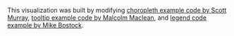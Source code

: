 This visualization was built by modifying [choropleth example code by Scott Murray](https://github.com/alignedleft/d3-book/blob/master/chapter_12/05_choropleth.html), [tooltip example code by Malcolm Maclean](http://www.d3noob.org/2013/01/adding-tooltips-to-d3js-graph.html), and [legend code example by Mike Bostock](http://bl.ocks.org/mbostock/3888852). 


<!DOCTYPE html>
<html lang="en">
<head>
<meta charset="utf-8">
<script src="http://d3js.org/d3.v3.min.js"></script>
<style type="text/css">
path:hover {
	fill-opacity: .7;
}
div.tooltip {
 	position: absolute;
	text-align: center;
	width: 300px;
	height: 800px;
	padding: 2px;
	font: 12px sans-serif;
	background: white;
	border: 0px;
	border-radius: 8px;
	/* pointer-events: none; */
}


body {
	font: 11px sans-serif;
}

.legend {
	position:absolute;
	left:800px;
	top:350px;
}

</style>
</head>
<body>
<script type="text/javascript">

//Width and height of map
var width = 960;
var height = 500;

// D3 Projection
var projection = d3.geo.albersUsa()
				   .translate([width/2, height/2])    // translate to center of screen
				   .scale([1000]);          // scale things down so see entire US

// Define path generator
var path = d3.geo.path()               // path generator that will convert GeoJSON to SVG paths
		  	 .projection(projection);  // tell path generator to use albersUsa projection


// Define linear scale for output
var color = d3.scale.linear()
			  .range(["rgb(213,222,217)","rgb(69,173,168)","rgb(84,36,55)","rgb(217,91,67)"]);

var legendText = ["Cities Lived", "States Lived", "States Visited", "Nada"];

//Create SVG element and append map to the SVG
var svg = d3.select("body")
			.append("svg")
			.attr("width", width)
			.attr("height", height);


// Append Div for tooltip to SVG
var div = d3.select("body")
		    .append("div")
    		.attr("class", "tooltip")
    		.style("opacity", 0);

var newEngland = ["Massachusetts", "Rhode Island", "Connecticut", "New Hampshire", "Vermont", "Maine", "New York", "Pennsylvania"];
var oeffa = ["Ohio", "Indiana", "Illinois", "Iowa", "Missouri", "Wisconsin", "Michigan", "Kentucky", "West Virginia", "Virginia", "New York", "Pennsylvania"]

var hoverText = function(d) {
	var text = ""
	for (i = 0; i < d.length; i++) {
		text = text + "<strong>Certification: " + d[i][0] + "</strong><br />" + "Link: <a href=\"" + d[i][2] + "\" target=\"_blank\">" + d[i][1] + "</a>" + "<br /> <br />"
	}
	console.log(text)
	return text
}

// Load in my states data!
d3.csv("redtomato.csv", function(data) {
color.domain([0,1,2,3]); // setting the range of the input data

// Load GeoJSON data and merge with states data
d3.json("us-states.json", function(json) {

// Loop through each state data value in the .csv file
for (var j = 0; j < json.features.length;j++) {
	var jsonState = json.features[j].properties.name;
	var certifications = []
	for (var i = 0; i < data.length; i++) {
		// Grab State Name
		var dataState = data[i]["Area of Coverage"].trim();

		// Grab data value
		var dataName = data[i]["Program"];

		var dataValue = data[i]["Link to Website"]
		var dataLink = data[i]["Real link"]
		if (dataState === jsonState) {
			certifications.push([dataName, dataValue, dataLink])
		}
		var temp = dataState.toLowerCase()
		if (temp == "national" || temp == "international" || temp == "north america" || temp == "u.s.a and canada") {
			certifications.push([dataName, dataValue, dataLink])
		}
		if (dataState == "New England") {
			if (newEngland.indexOf(jsonState) != -1) {
				certifications.push([dataName, dataValue, dataLink])
			}
		}
		if (dataName === "OEFFA Certification") {
			if (oeffa.indexOf(jsonState) != -1) {
				certifications.push([dataName, dataValue, dataLink])
			}
		}
	}
	json.features[j].properties.certs = certifications
}

// Bind the data to the SVG and create one path per GeoJSON feature
svg.selectAll("path")
	.data(json.features)
	.enter()
	.append("path")
	.attr("d", path)
	.style("stroke", "#fff")
	.style("stroke-width", "1")
	.style("fill", d3.color("steelblue") )
	.style("opacity", 0.85)
	.on("click", function(d) {
			div.transition()
            .duration(500)
            .style("opacity", 0);
			div.transition()
			.duration(500)
			.style("opacity", 1);
			div.style('pointer-events', 'visible');
			div.html( "<h2><br/>"+ d.properties.name +"</h2><br/>"+"<br/>"
            + hoverText(d.properties.certs))
						.style("left", (d3.event.pageX - 100) + "px")
						.style("top", (d3.event.pageY - 28) + "px");
		  d3.event.stopPropagation();
	});
});
d3.select('body').on('click', resetTooltip)

  function resetTooltip() {
    // reset tooltip state
    div.style('opacity', 0)
		div.text("")
		div.style('pointer-events', 'none')
    $(".tooltip1").hide()
  }

	});
</script>
</body>
</html>
